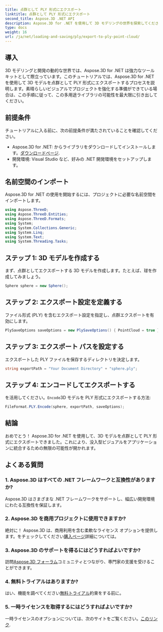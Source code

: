 ```yaml
---
title: 点群として PLY 形式にエクスポート
linktitle: 点群として PLY 形式にエクスポート
second_title: Aspose.3D .NET API
description: Aspose.3D for .NET を使用して 3D モデリングの世界を探索してください。モデルを PLY 形式に簡単にエクスポートする方法を学びましょう。素晴らしいビジュアルでプロジェクトを向上させます。
type: docs
weight: 16
url: /ja/net/loading-and-saving/ply/export-to-ply-point-cloud/
---
```

## 導入
3D モデリングと開発の動的な世界では、Aspose.3D for .NET は強力なツールキットとして際立っています。このチュートリアルでは、Aspose.3D for .NET を使用して 3D モデルを点群として PLY 形式にエクスポートするプロセスを説明します。素晴らしいビジュアルでプロジェクトを強化する準備ができている場合は、この手順に従って、この多用途ライブラリの可能性を最大限に引き出してください。
## 前提条件
チュートリアルに入る前に、次の前提条件が満たされていることを確認してください。
-  Aspose.3D for .NET: からライブラリをダウンロードしてインストールします。[ダウンロードページ](https://releases.aspose.com/3d/net/).
- 開発環境: Visual Studio など、好みの .NET 開発環境をセットアップします。
## 名前空間のインポート
Aspose.3D for .NET の使用を開始するには、プロジェクトに必要な名前空間をインポートします。
```csharp
using Aspose.ThreeD;
using Aspose.ThreeD.Entities;
using Aspose.ThreeD.Formats;
using System;
using System.Collections.Generic;
using System.Linq;
using System.Text;
using System.Threading.Tasks;
```
## ステップ 1: 3D モデルを作成する
まず、点群としてエクスポートする 3D モデルを作成します。たとえば、球を作成してみましょう。
```csharp
Sphere sphere = new Sphere();
```
## ステップ 2: エクスポート設定を定義する
ファイル形式 (PLY) を含むエクスポート設定を指定し、点群エクスポートを有効にします。
```csharp
PlySaveOptions saveOptions = new PlySaveOptions() { PointCloud = true };
```
## ステップ 3: エクスポート パスを設定する
エクスポートした PLY ファイルを保存するディレクトリを決定します。
```csharp
string exportPath = "Your Document Directory" + "sphere.ply";
```
## ステップ 4: エンコードしてエクスポートする
を活用してください。`Encode`3D モデルを PLY 形式にエクスポートする方法:
```csharp
FileFormat.PLY.Encode(sphere, exportPath, saveOptions);
```
## 結論
おめでとう！ Aspose.3D for .NET を使用して、3D モデルを点群として PLY 形式にエクスポートできました。これにより、没入型ビジュアルをアプリケーションに統合するための無限の可能性が開かれます。

## よくある質問
### 1. Aspose.3D はすべての .NET フレームワークと互換性がありますか?
Aspose.3D はさまざまな .NET フレームワークをサポートし、幅広い開発環境にわたる互換性を保証します。
### 2. Aspose.3D を商用プロジェクトに使用できますか?
絶対に！ Aspose.3D は、商用利用を含む柔軟なライセンス オプションを提供します。をチェックしてください[購入ページ](https://purchase.aspose.com/buy)詳細については。
### 3. Aspose.3D のサポートを得るにはどうすればよいですか?
訪問[Aspose.3D フォーラム](https://forum.aspose.com/c/3d/18)コミュニティとつながり、専門家の支援を受けることができます。
### 4. 無料トライアルはありますか?
はい、機能を調べてください[無料トライアル](https://releases.aspose.com/)約束をする前に。
### 5. 一時ライセンスを取得するにはどうすればよいですか?
一時ライセンスのオプションについては、次のサイトをご覧ください。[このリンク](https://purchase.aspose.com/temporary-license/).